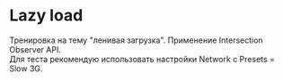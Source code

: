 # Lazy load  
Тренировка на тему "ленивая загрузка". Применение Intersection Observer API.  
Для теста рекомендую использовать настройки Network с Presets = Slow 3G.